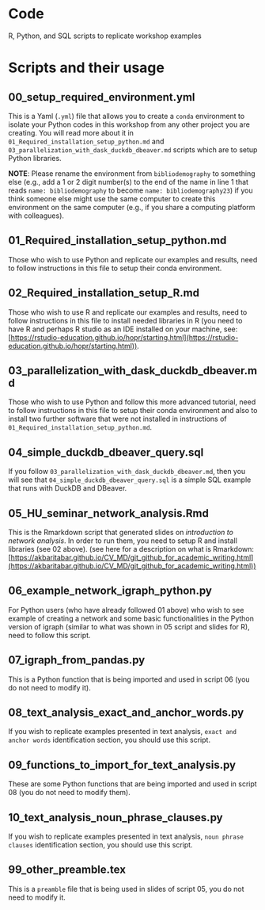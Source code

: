 # Code

R, Python, and SQL scripts to replicate workshop examples

# Scripts and their usage

## 00_setup_required_environment.yml

This is a Yaml (`.yml`) file that allows you to create a `conda` environment to isolate your Python codes in this workshop from any other project you are creating. You will read more about it in `01_Required_installation_setup_python.md` and `03_parallelization_with_dask_duckdb_dbeaver.md` scripts which are to setup Python libraries.

**NOTE**: Please rename the environment from `bibliodemography` to something else (e.g., add a 1 or 2 digit number(s) to the end of the name in line 1 that reads `name: bibliodemography` to become `name: bibliodemography23`) if you think someone else might use the same computer to create this environment on the same computer (e.g., if you share a computing platform with colleagues).

## 01_Required_installation_setup_python.md

Those who wish to use Python and replicate our examples and results, need to follow instructions in this file to setup their conda environment.

## 02_Required_installation_setup_R.md

Those who wish to use R and replicate our examples and results, need to follow instructions in this file to install needed libraries in R (you need to have R and perhaps R studio as an IDE installed on your machine, see: [https://rstudio-education.github.io/hopr/starting.html](https://rstudio-education.github.io/hopr/starting.html)).

## 03_parallelization_with_dask_duckdb_dbeaver.md

Those who wish to use Python and follow this more advanced tutorial, need to follow instructions in this file to setup their conda environment and also to install two further software that were not installed in instructions of `01_Required_installation_setup_python.md`.


## 04_simple_duckdb_dbeaver_query.sql

If you follow `03_parallelization_with_dask_duckdb_dbeaver.md`, then you will see that `04_simple_duckdb_dbeaver_query.sql` is a simple SQL example that runs with DuckDB and DBeaver.

## 05_HU_seminar_network_analysis.Rmd

This is the Rmarkdown script that generated slides on *introduction to network analysis*. In order to run them, you need to setup R and install libraries (see 02 above). (see here for a description on what is Rmarkdown: [https://akbaritabar.github.io/CV_MD/git_github_for_academic_writing.html](https://akbaritabar.github.io/CV_MD/git_github_for_academic_writing.html))

## 06_example_network_igraph_python.py

For Python users (who have already followed 01 above) who wish to see example of creating a network and some basic functionalities in the Python version of igraph (similar to what was shown in 05 script and slides for R), need to follow this script.

## 07_igraph_from_pandas.py

This is a Python function that is being imported and used in script 06 (you do not need to modify it).

## 08_text_analysis_exact_and_anchor_words.py

If you wish to replicate examples presented in text analysis, `exact and anchor words` identification section, you should use this script.

## 09_functions_to_import_for_text_analysis.py

These are some Python functions that are being imported and used in script 08 (you do not need to modify them).

## 10_text_analysis_noun_phrase_clauses.py

If you wish to replicate examples presented in text analysis, `noun phrase clauses` identification section, you should use this script.

## 99_other_preamble.tex

This is a `preamble` file that is being used in slides of script 05, you do not need to modify it.
